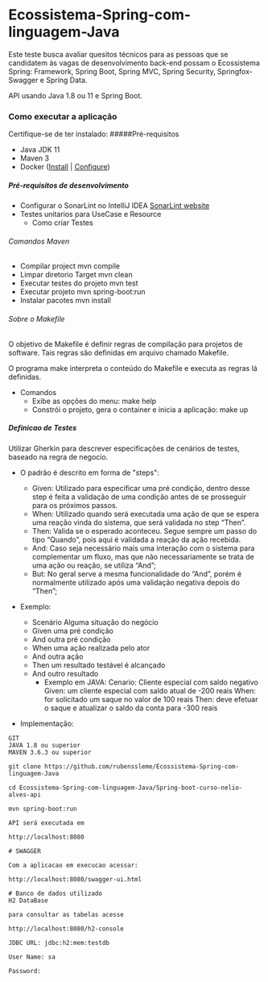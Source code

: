 # Ecossistema-Spring-com-linguagem-Java
Este teste busca avaliar quesitos técnicos para as pessoas que se candidatem às vagas de desenvolvimento back-end possam o Ecossistema Spring: Framework, Spring Boot, Spring MVC, Spring Security, Springfox-Swagger e Spring Data.

API usando Java 1.8 ou 11 e Spring Boot.
### Como executar a aplicação
Certifique-se de ter instalado:
#####Pré-requisitos
* Java JDK 11
* Maven 3
* Docker ([Install](https://docs.docker.com/v17.09/engine/installation/linux/docker-ce/ubuntu/)  | [Configure](https://docs.docker.com/v17.09/engine/installation/linux/linux-postinstall/))

##### Pré-requisitos de desenvolvimento
* Configurar o SonarLint no IntelliJ IDEA [SonarLint website](https://www.sonarlint.org/intellij)
* Testes unitarios para UseCase e Resource
  * Como criar Testes

###### Comandos Maven
* Compilar project mvn compile
* Limpar diretorio Target mvn clean
* Executar testes do projeto mvn test
* Executar projeto mvn spring-boot:run
* Instalar pacotes mvn install

###### Sobre o Makefile
O objetivo de Makefile é definir regras de compilação para projetos de software. Tais regras são definidas em arquivo chamado Makefile.

O programa make interpreta o conteúdo do Makefile e executa as regras lá definidas.

* Comandos
    * Exibe as opções do menu: make help
    * Constrói o projeto, gera o container e inicia a aplicação: make up

##### Definicao de Testes
Utilizar Gherkin para descrever especificações de cenários de testes, baseado na regra de negocio.

* O padrão é descrito em forma de "steps":

  * Given: Utilizado para especificar uma pré condição, dentro desse step é feita a validação de uma condição antes de se prosseguir para os próximos passos.
  * When: Utilizado quando será executada uma ação de que se espera uma reação vinda do sistema, que será validada no step “Then”.
  * Then: Valida se o esperado aconteceu. Segue sempre um passo do tipo “Quando”, pois aqui é validada a reação da ação recebida.
  * And: Caso seja necessário mais uma interação com o sistema para complementar um fluxo, mas que não necessariamente se trata de uma ação ou reação, se utiliza “And”;
  * But: No geral serve a mesma funcionalidade do “And”, porém é normalmente utilizado após uma validação negativa depois do “Then”;
* Exemplo:
  * Scenário Alguma situação do negócio
  * Given uma pré condição
  * And outra pré condição
  * When uma ação realizada pelo ator
  * And outra ação
  * Then um resultado testável é alcançado
  * And outro resultado
    * Exemplo em JAVA: Cenario: Cliente especial com saldo negativo Given: um cliente especial com saldo atual de -200 reais When: for solicitado um saque no valor de 100 reais Then: deve efetuar o saque e atualizar o saldo da conta para -300 reais

* Implementação:

```
GIT
JAVA 1.8 ou superior
MAVEN 3.6.3 ou superior

```
```
git clone https://github.com/rubenssleme/Ecossistema-Spring-com-linguagem-Java

cd Ecossistema-Spring-com-linguagem-Java/Spring-boot-curso-nelio-alves-api

mvn spring-boot:run

API será executada em 

http://localhost:8080

```
```
# SWAGGER 

Com a aplicacao em execucao acessar: 
```
```
http://localhost:8080/swagger-ui.html

```
```
# Banco de dados utilizado
H2 DataBase

para consultar as tabelas acesse 

http://localhost:8080/h2-console
```
```
JDBC URL: jdbc:h2:mem:testdb

User Name: sa

Password:

```


